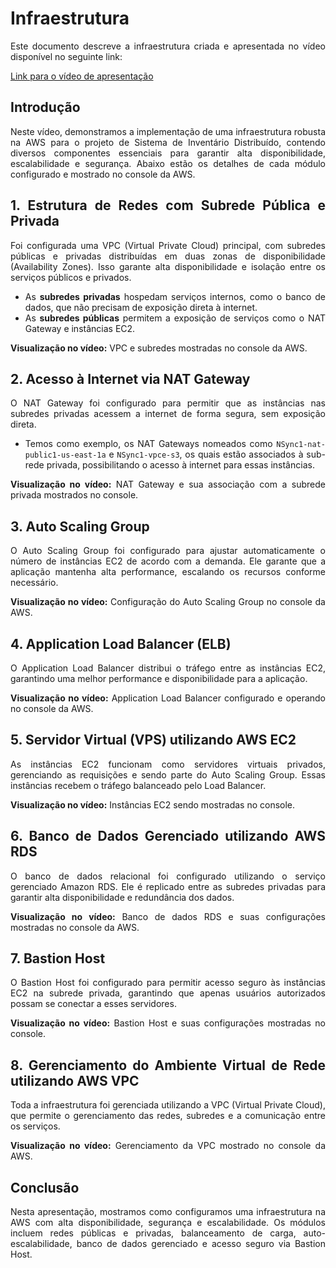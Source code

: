 <div align="justify">

# Infraestrutura

Este documento descreve a infraestrutura criada e apresentada no vídeo disponível no seguinte link:

[Link para o vídeo de apresentação](https://youtu.be/D7060T8jeVQ?si=a-vLPZFxYtizylPI)

## Introdução

Neste vídeo, demonstramos a implementação de uma infraestrutura robusta na AWS para o projeto de Sistema de Inventário Distribuído, contendo diversos componentes essenciais para garantir alta disponibilidade, escalabilidade e segurança. Abaixo estão os detalhes de cada módulo configurado e mostrado no console da AWS.

## 1. Estrutura de Redes com Subrede Pública e Privada

Foi configurada uma VPC (Virtual Private Cloud) principal, com subredes públicas e privadas distribuídas em duas zonas de disponibilidade (Availability Zones). Isso garante alta disponibilidade e isolação entre os serviços públicos e privados. 

- As **subredes privadas** hospedam serviços internos, como o banco de dados, que não precisam de exposição direta à internet.
- As **subredes públicas** permitem a exposição de serviços como o NAT Gateway e instâncias EC2.

**Visualização no vídeo:** VPC e subredes mostradas no console da AWS.

## 2. Acesso à Internet via NAT Gateway

O NAT Gateway foi configurado para permitir que as instâncias nas subredes privadas acessem a internet de forma segura, sem exposição direta.

- Temos como exemplo, os NAT Gateways nomeados como `NSync1-nat-public1-us-east-1a` e `NSync1-vpce-s3`, os quais estão associados à sub-rede privada, possibilitando o acesso à internet para essas instâncias.

**Visualização no vídeo:** NAT Gateway e sua associação com a subrede privada mostrados no console.

## 3. Auto Scaling Group

O Auto Scaling Group foi configurado para ajustar automaticamente o número de instâncias EC2 de acordo com a demanda. Ele garante que a aplicação mantenha alta performance, escalando os recursos conforme necessário.

**Visualização no vídeo:** Configuração do Auto Scaling Group no console da AWS.

## 4. Application Load Balancer (ELB)

O Application Load Balancer distribui o tráfego entre as instâncias EC2, garantindo uma melhor performance e disponibilidade para a aplicação.

**Visualização no vídeo:** Application Load Balancer configurado e operando no console da AWS.

## 5. Servidor Virtual (VPS) utilizando AWS EC2

As instâncias EC2 funcionam como servidores virtuais privados, gerenciando as requisições e sendo parte do Auto Scaling Group. Essas instâncias recebem o tráfego balanceado pelo Load Balancer.

**Visualização no vídeo:** Instâncias EC2 sendo mostradas no console.

## 6. Banco de Dados Gerenciado utilizando AWS RDS

O banco de dados relacional foi configurado utilizando o serviço gerenciado Amazon RDS. Ele é replicado entre as subredes privadas para garantir alta disponibilidade e redundância dos dados.

**Visualização no vídeo:** Banco de dados RDS e suas configurações mostradas no console da AWS.

## 7. Bastion Host

O Bastion Host foi configurado para permitir acesso seguro às instâncias EC2 na subrede privada, garantindo que apenas usuários autorizados possam se conectar a esses servidores.

**Visualização no vídeo:** Bastion Host e suas configurações mostradas no console.

## 8. Gerenciamento do Ambiente Virtual de Rede utilizando AWS VPC

Toda a infraestrutura foi gerenciada utilizando a VPC (Virtual Private Cloud), que permite o gerenciamento das redes, subredes e a comunicação entre os serviços.

**Visualização no vídeo:** Gerenciamento da VPC mostrado no console da AWS.

## Conclusão

Nesta apresentação, mostramos como configuramos uma infraestrutura na AWS com alta disponibilidade, segurança e escalabilidade. Os módulos incluem redes públicas e privadas, balanceamento de carga, auto-escalabilidade, banco de dados gerenciado e acesso seguro via Bastion Host.


</div>
